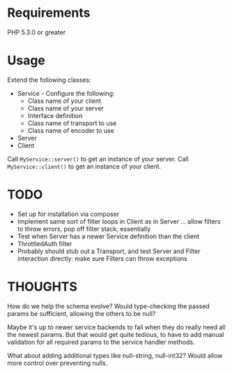 Requirements
====

PHP 5.3.0 or greater

Usage
====

Extend the following classes:

* Service - Configure the following:
  * Class name of your client
  * Class name of your server
  * Interface definition
  * Class name of transport to use
  * Class name of encoder to use
* Server
* Client

Call `MyService::server()` to get an instance of your server.
Call `MyService::client()` to get an instance of your client.

TODO
====

* Set up for installation via composer
* Implement same sort of filter loops in Client as in Server ... allow filters to throw errors, pop off filter stack, essentially
* Test when Server has a newer Service definition than the client
* ThrottledAuth filter
* Probably should stub out a Transport, and test Server and Filter interaction directly: make sure Filters can throw exceptions

THOUGHTS
====

How do we help the schema evolve? Would type-checking the passed params be sufficient, allowing the others to be null?

Maybe it's up to newer service backends to fail when they do really need all the newest params. But that would get quite tedious, to have to add manual validation for all required params to the service handler methods.

What about adding additional types like null-string, null-int32? Would allow more control over preventing nulls.
